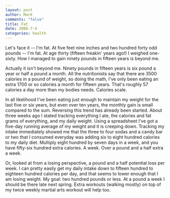 ```yaml
--- 
layout: post
author: Mark
comments: "false"
title: Fat
date: 2006-7-4
categories: health
---
```

Let's face it -- I'm fat. At five feet nine inches and two hundred forty odd pounds -- I'm fat. At age thirty (fifteen freakin' years ago!) I weighed one-sixty. How I managed to gain ninety pounds in fifteen years is beyond me.

Actually it isn't beyond me. Ninety pounds in fifteen years is six pound a year or half a pound a month. All the nutritionists say that there are 3500 calories in a pound of weight, so doing the math, I've only been eating an extra 1700 or so calories a month for fifteen years. That's roughly 57 calories a day more than my bodies needs. Calories scale.

In all likelihood I've been eating just enough to maintain my weight for the last five or six years, but even over ten years, the monthly gain is small compared to the sum. Reversing this trend has already been started. About three weeks ago I stated tracking everything I ate, the calories and fat grams of everything, and my daily weight. Using a spreadsheet I've got a five-day running average of my weight and it is creeping down. Tracking my intake immediately showed me that the three to four sodas and a candy bar or two that I consumed everyday was adding six to eight hundred calories to my daily diet. Multiply eight hundred by seven days in a week, and you have fifty-six hundred extra calories. A week. Over a pound and a half extra a week.

Or, looked at from a losing perspective, a pound and a half potential loss per week. I can pretty easily get my daily intake down to fifteen hundred to eighteen hundred calories per day, and that seems to lower enough that I am losing weight. My goal: two hundred pounds or less. At a pound a week I should be there late next spring. Extra workouts (walking mostly) on top of my twice weekly martial arts workout will help too.

